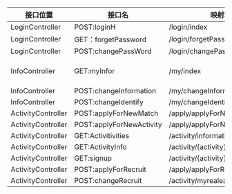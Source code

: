 |接口位置|接口名|映射地址|参数|返回值|
|--------|------|---------|----|------|
|LoginController|POST:loginH|/login/index|id(String), password(String),VerificationCode(String)|isSucceed(boolean),wrongReason(String)|
|LoginController|GET：forgetPassword|/login/forgetPassword||forgetPassword.html(html)|
|LoginController|POST:changePassWord|/login/changePassword|newPassword|isSucceed(boolean)|
|InfoController|GET:myInfor|/my/index||index.html(html),Id(String),joiningActivities(String[]),releasingActivities(String []),name(String),class(String),identity(String),Contactinformation(String), Developmentevaluation(String)|
|InfoController|POST:changeInformation|/my/changeInformation|name(String),class(String),Contactinformation(String), Developmentevaluation(String)|isSucceed(boolean)|
|InfoController|POST:changeIdentify|/my/changeIdentify|identity(String)|isSucceed(boolean)|
|ActivityController|POST:applyForNewMatch|/apply/applyForNewMatch|name(String),content(string),wayToRegister(string),regStartDate(string),regEndDate(string),isLimited(boolean)|isSucceed(boolean)|
|ActivityController|POST:applyForNewActivity|/apply/applyForNewActivity|name(String),type(string),content(string),wayToRegister(string),regStartDate(string),regEndDate(string),isLimited(boolean)|isSucceed(boolean)|
|ActivityController|GET:Activitivities|/activity/information||activities(map(name(string),startdate(string),enddate(String),isLimited(boolean))|
|ActivityController|GET:ActivityInfo|/activity/{activity}|activityname(string)|activity(Activity)|
|ActivityController|GET:signup|/activity/{activity}/signUp||isSucceed(boolean)|
|ActivityController|POST:applyForRecruit |/apply/applyForRecruit|name(String),type(string),content(string),regStartDate(string),regEndDate(string),LimitedNumber(int),details(String)|isSucceed(boolean)|
|ActivityController|POST:changeRecruit |/activity/myrealeased/{id}/change|name(String),type(string),content(string),regStartDate(string),regEndDate(string),LimitedNumber(int),details(String)|isSucceed(boolean)|

